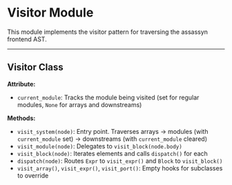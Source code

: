 # Visitor Module

This module implements the visitor pattern for traversing the assassyn frontend AST.

---

## Visitor Class

**Attribute:**
- `current_module`: Tracks the module being visited (set for regular modules, `None` for arrays and downstreams)

**Methods:**
- `visit_system(node)`: Entry point. Traverses arrays → modules (with `current_module` set) → downstreams (with `current_module` cleared)
- `visit_module(node)`: Delegates to `visit_block(node.body)`
- `visit_block(node)`: Iterates elements and calls `dispatch()` for each
- `dispatch(node)`: Routes `Expr` to `visit_expr()` and `Block` to `visit_block()`
- `visit_array()`, `visit_expr()`, `visit_port()`: Empty hooks for subclasses to override
